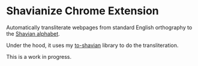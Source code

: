 # Shavianize Chrome Extension
Automatically transliterate webpages from standard English orthography to the [Shavian alphabet](#).

Under the hood, it uses my [to-shavian](#) library to do the transliteration.

This is a work in progress.